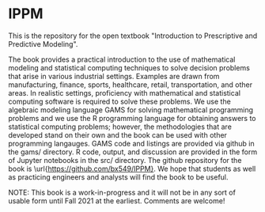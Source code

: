 # IPPM

This is the repository for the open textbook "Introduction to Prescriptive and Predictive Modeling".

The book provides a practical introduction to the use of mathematical
modeling and statistical computing techniques to solve decision
problems that arise in various industrial settings. Examples are drawn
from manufacturing, finance, sports, healthcare, retail,
transportation, and other areas. In realistic settings, proficiency
with mathematical and statistical computing software is required to
solve these problems. We use the algebraic modeling language GAMS for
solving mathematical programming problems and we use the R programming
language for obtaining answers to statistical computing problems;
however, the methodologies that are developed stand on their own and
the book can be used with other programming langauges. GAMS code and
listings are provided via github in the gams/ directory. R code,
output, and discussion are provided in the form of Jupyter notebooks
in the src/ directory. The github repository for the book is
\url{https://github.com/bx549/IPPM}.  We hope that students as well as
practicing engineers and analysts will find the book to be useful.

NOTE: This book is a work-in-progress and it will not be in any sort of usable form until Fall 2021 at the earliest. Comments are welcome!

